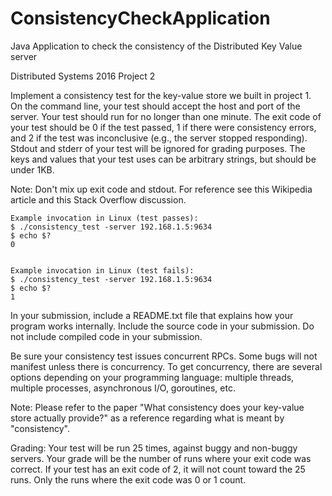 # ConsistencyCheckApplication
Java Application to check the consistency of the Distributed Key Value server

Distributed Systems 2016 Project 2



Implement a consistency test for the key-value store we built in project 1. On the command line, your test should accept the host and port of the server. Your test should run for no longer than one minute. The exit code of your test should be 0 if the test passed, 1 if there were consistency errors, and 2 if the test was inconclusive (e.g., the server stopped responding). Stdout and stderr of your test will be ignored for grading purposes. The keys and values that your test uses can be arbitrary strings, but should be under 1KB.


Note: Don't mix up exit code and stdout. For reference see this Wikipedia article and this Stack Overflow discussion.

```
Example invocation in Linux (test passes):
$ ./consistency_test -server 192.168.1.5:9634
$ echo $?
0


Example invocation in Linux (test fails):
$ ./consistency_test -server 192.168.1.5:9634
$ echo $?
1
```



In your submission, include a README.txt file that explains how your program works internally. Include the source code in your submission. Do not include compiled code in your submission.


Be sure your consistency test issues concurrent RPCs. Some bugs will not manifest unless there is concurrency. To get concurrency, there are several options depending on your programming language: multiple threads, multiple processes, asynchronous I/O, goroutines, etc.


Note: Please refer to the paper "What consistency does your key-value store actually provide?" as a reference regarding what is meant by "consistency".


Grading: Your test will be run 25 times, against buggy and non-buggy servers. Your grade will be the number of runs where your exit code was correct. If your test has an exit code of 2, it will not count toward the 25 runs. Only the runs where the exit code was 0 or 1 count.
